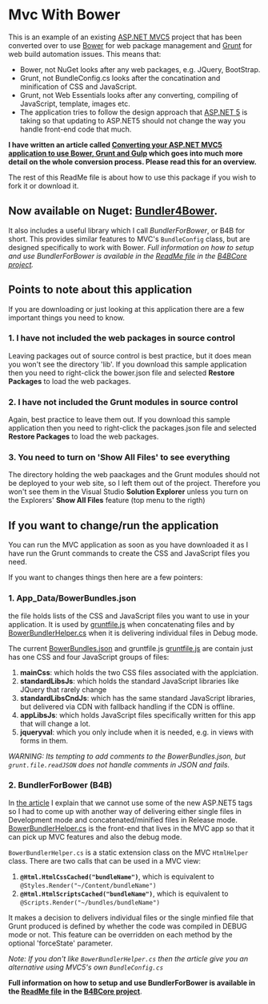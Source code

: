 # Mvc With Bower

This is an example of an existing [ASP.NET MVC5](http://www.asp.net/mvc/mvc5) project 
that has been converted over to use [Bower](http://bower.io/) for web package management 
and [Grunt](http://gruntjs.com/) for web build automation issues. This means that:

- Bower, not NuGet looks after any web packages, e.g. JQuery, BootStrap.
- Grunt, not BundleConfig.cs looks after the concatination and minification of CSS and JavaScript.
- Grunt, not Web Essentials looks after any converting, compiling of JavaScript, template, images etc.
- The application tries to follow the design approach that 
[ASP.NET 5](https://docs.asp.net/en/latest/conceptual-overview/aspnet.html) is taking 
so that updating to ASP.NET5 should not change the way you handle front-end code that much.

**I have written an article called 
[Converting your ASP.NET MVC5 application to use Bower, Grunt and Gulp](http://www.thereformedprogrammer.net/converting-your-asp-net-mvc5-application-to-use-bower-grunt-and-gulp/)
which goes into much more detail on the whole conversion process. 
Please read this for an overview.**

The rest of this ReadMe file is about how to use this package if you wish to fork it
or download it.

## Now available on Nuget: [Bundler4Bower](https://www.nuget.org/packages/Bundler4Bower/).

It also includes a useful library which I call *BundlerForBower*, or B4B for short.
This provides similar features to MVC's `BundleConfig` class, but are designed specifically
to work with Bower.
*Full information on how to setup and use BundlerForBower is available in the 
[ReadMe file](https://github.com/JonPSmith/MvcUsingBower/blob/master/B4BCore/README.md) 
in the [B4BCore project](https://github.com/JonPSmith/MvcUsingBower/tree/master/B4BCore).*

## Points to note about this application

If you are downloading or just looking at this application there are a few important 
things you need to know.

### 1. I have not included the web packages in source control
Leaving packages out of source control is best practice, but it does mean you won't 
see the directory 'lib'. If you download this sample application then you need to 
right-click the bower.json file and selected **Restore Packages** to load the 
web packages.

### 2. I have not included the Grunt modules in source control
Again, best practice to leave them out. If you download this sample application then 
you need to right-click the packages.json file and selected **Restore Packages**
to load the web packages.

### 3. You need to turn on 'Show All Files' to see everything
The directory holding the web paackages and the Grunt modules should not be
deployed to your web site, so I left them out of the project. Therefore you
won't see them in the Visual Studio **Solution Explorer** unless you turn on the Explorers'
**Show All Files** feature (top menu to the rigth)

## If you want to change/run the application

You can run the MVC application as soon as you have downloaded it as I have run
the Grunt commands to create the CSS and JavaScript files you need. 

If you want to changes things then here are a few pointers:

### 1. App_Data/BowerBundles.json

the 
file holds lists of the CSS and JavaScript files you want to use in your application. 
It is used by [gruntfile.js](https://github.com/JonPSmith/MvcUsingBower/blob/master/WebApplication.Mvc5/gruntfile.js)
when concatenating files and by 
[BowerBundlerHelper.cs](https://github.com/JonPSmith/MvcUsingBower/blob/master/WebApplication.Mvc5/App_Start/BowerBundlerHelper.cs)
when it is delivering individual files in Debug mode.

The current [BowerBundles.json](https://github.com/JonPSmith/MvcUsingBower/blob/master/WebApplication.Mvc5/App_Data/BowerBundles.json)
and gruntfile.js [gruntfile.js](https://github.com/JonPSmith/MvcUsingBower/blob/master/WebApplication.Mvc5/gruntfile.js) 
are contain just has one CSS and four JavaScript groups of files: 

1. **mainCss**: which holds the two CSS files associated with the applciation.
2. **standardLibsJs**: which holds the standard JavaScript libraries like JQuery that rarely change
3. **standardLibsCndJs**: which has the same standard JavaScript libraries, but delivered
via CDN with fallback handling if the CDN is offline.
2. **appLibsJs**: which holds JavaScript files specifically written for this app that will change a lot.
3. **jqueryval**: which you only include when it is needed, e.g. in views with forms in them.

*WARNING: Its tempting to add comments to the BowerBundles.json, but `grunt.file.readJSON`
does not handle comments in JSON and fails.*

### 2. BundlerForBower (B4B)

In [the article](http://www.thereformedprogrammer.net/converting-your-asp-net-mvc5-application-to-use-bower-grunt-and-gulp/)
I explain that we cannot use some of the new ASP.NET5 tags so
I had to come up with another way of delivering either single files in Development 
mode and concatenated/minified files in Release mode.
[BowerBundlerHelper.cs](https://github.com/JonPSmith/MvcUsingBower/blob/master/WebApplication.Mvc5/App_Start/BowerBundlerHelper.cs)
is the front-end that lives in the MVC app so that it can pick up MVC features and also the debug mode.

`BowerBundlerHelper.cs` is a static extension class on the MVC `HtmlHelper` class. 
There are two calls that can be used in a MVC view:

1. **`@Html.HtmlCssCached("bundleName")`**, which is equivalent to `@Styles.Render("~/Content/bundleName")`
2. **`@Html.HtmlScriptsCached("bundleName")`**, which is equivalent to `@Scripts.Render("~/bundles/bundleName")`

It makes a decision to delivers individual files or the single minfied file that Grunt produced is defined by
whether the code was compiled in DEBUG mode or not. This feature can be overridden on each method by the 
optional 'forceState' parameter.

*Note: If you don't like `BowerBundlerHelper.cs` then the article give you an alternative
using MVC5's own `BundleConfig.cs`*

**Full information on how to setup and use BundlerForBower is available in the 
[ReadMe file](https://github.com/JonPSmith/MvcUsingBower/blob/master/B4BCore/README.md) 
in the [B4BCore project](https://github.com/JonPSmith/MvcUsingBower/tree/master/B4BCore)**.


